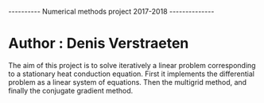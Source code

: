 ---------- Numerical methods project 2017-2018 --------------

# Author : Denis Verstraeten

The aim of this project is to solve iteratively a linear problem corresponding to a stationary heat conduction equation. First it implements the differential problem as a linear system of equations. Then the multigrid method, and finally the conjugate gradient method.

